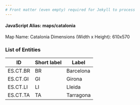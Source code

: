 ```yaml
---
# Front matter (even empty) required for Jekyll to process
---
```


#### JavaScript Alias: maps/catalonia

Map Name: Catalonia
Dimensions (Width x Height): 610x570





### List of Entities

ID | Short label | Label
---|---|---|
ES.CT.BR | BR | Barcelona
ES.CT.GI | GI | Girona
ES.CT.LI | LI | Lleida
ES.CT.TA | TA | Tarragona